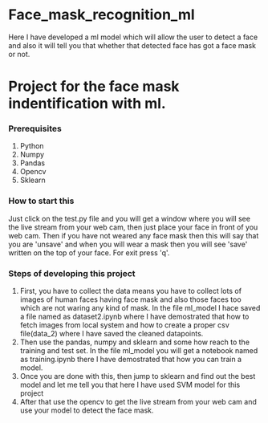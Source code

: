 # Face_mask_recognition_ml
Here I have developed a ml model which will allow the user to detect a face and also it will tell you that whether that detected face has got a face mask or not.
<h1>Project for the face mask indentification with ml.</h1>

<h3>Prerequisites</h3>
<ol>
<li>Python</li>
<li>Numpy</li>
<li>Pandas</li>
<li>Opencv</li>
<li>Sklearn</li>
</ol>

<h3>How to start this</h3>
Just click on the test.py file and you will get a window where you will see the live stream from your web cam, then just place your face in front of you web cam. Then if you have not weared any face mask then this will say that you are 'unsave' and when you will wear a mask then you will see 'save' written on the top of your face. For exit press 'q'.

<h3>Steps of developing this project</h3>
<ol>
<li>First, you have to collect the data means you have to collect lots of images of human faces having face mask and also those faces too which are not waring any kind of mask. In the file ml_model I hace saved a file named as dataset2.ipynb where I have demostrated that how to fetch images from local system and how to create a proper csv file(data_2) where I have saved the cleaned datapoints.</li>
<li>Then use the pandas, numpy and sklearn and some how reach to the training and test set. In the file ml_model you will get a notebook named as training.ipynb there I have demostrated that how you can train a model.</li>
<li>Once you are done with this, then jump to sklearn and find out the best model and let me tell you that here I have used SVM model for this project</li>
<li>After that use the opencv to get the live stream from your web cam and use your model to detect the face mask.</li>
</ol>
